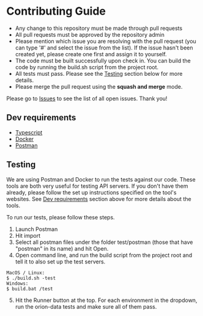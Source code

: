 # Contributing Guide

- Any change to this repository must be made through pull requests
- All pull requests must be approved by the repository admin 
- Please mention which issue you are resolving with the pull request (you can type '#' and select the issue from the list). If the issue hasn't been created yet, please create one first and assign it to yourself.
- The code must be built successfully upon check in. You can build the code by running the build.sh script from the project root.
- All tests must pass. Please see the [Testing](#testing) section below for more details.
- Please merge the pull request using the **squash and merge** mode.

Please go to [Issues](https://github.com/ctjong/orion/issues) to see the list of all open issues. Thank you!


## Dev requirements

- [Typescript](https://www.typescriptlang.org/#download-links)
- [Docker](https://docs.docker.com/get-started/) 
- [Postman](https://www.getpostman.com/)


## Testing

We are using Postman and Docker to run the tests against our code. These tools are both very useful for testing API servers. If you don't have them already, please follow the set up instructions specified on the tool's websites. See [Dev requirements](#dev-requirements) section above for more details about the tools.

To run our tests, please follow these steps.
1. Launch Postman
2. Hit import
3. Select all postman files under the folder test/postman (those that have "postman" in its name) and hit Open.
4. Open command line, and run the build script from the project root and tell it to also set up the test servers.
```
MacOS / Linux:
$ ./build.sh -test
Windows:
$ build.bat /test
```
5. Hit the Runner button at the top. For each environment in the dropdown, run the orion-data tests and make sure all of them pass.
